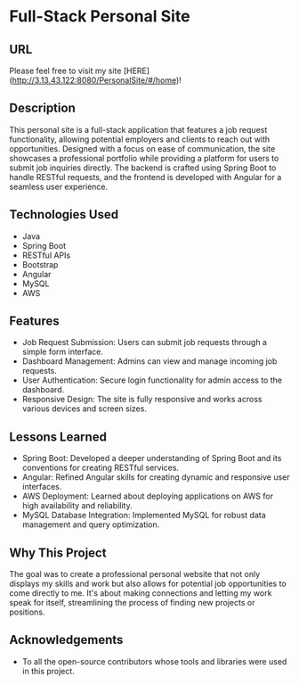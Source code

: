# Full-Stack Personal Site

## URL
Please feel free to visit my site [HERE] (http://3.13.43.122:8080/PersonalSite/#/home)!

## Description
This personal site is a full-stack application that features a job request functionality, allowing potential employers and clients to reach out with opportunities. Designed with a focus on ease of communication, the site showcases a professional portfolio while providing a platform for users to submit job inquiries directly. The backend is crafted using Spring Boot to handle RESTful requests, and the frontend is developed with Angular for a seamless user experience.

## Technologies Used
- Java
- Spring Boot
- RESTful APIs
- Bootstrap
- Angular
- MySQL
- AWS

## Features
- Job Request Submission: Users can submit job requests through a simple form interface.
- Dashboard Management: Admins can view and manage incoming job requests.
- User Authentication: Secure login functionality for admin access to the dashboard.
- Responsive Design: The site is fully responsive and works across various devices and screen sizes.

## Lessons Learned
- Spring Boot: Developed a deeper understanding of Spring Boot and its conventions for creating RESTful services.
- Angular: Refined Angular skills for creating dynamic and responsive user interfaces.
- AWS Deployment: Learned about deploying applications on AWS for high availability and reliability.
- MySQL Database Integration: Implemented MySQL for robust data management and query optimization.

## Why This Project
The goal was to create a professional personal website that not only displays my skills and work but also allows for potential job opportunities to come directly to me. It's about making connections and letting my work speak for itself, streamlining the process of finding new projects or positions.

## Acknowledgements
- To all the open-source contributors whose tools and libraries were used in this project.

